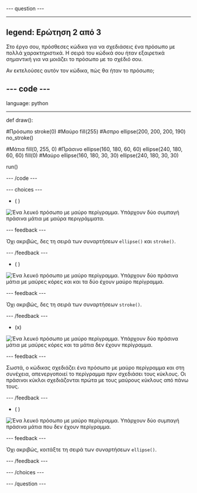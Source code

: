 --- question ---

---
legend: Ερώτηση 2 από 3
---

Στο έργο σου, πρόσθεσες κώδικα για να σχεδιάσεις ένα πρόσωπο με πολλά χαρακτηριστικά. Η σειρά του κώδικά σου ήταν εξαιρετικά σημαντική για να μοιάζει το πρόσωπο με το σχέδιό σου.

Αν εκτελούσες αυτόν τον κώδικα, πώς θα ήταν το πρόσωπο;

--- code ---
---
language: python

---

def draw():

  #Πρόσωπο
  stroke(0) #Μαύρο
  fill(255) #Άσπρο
  ellipse(200, 200, 200, 190)
  no_stroke()
  
  #Μάτια
  fill(0, 255, 0) #Πράσινο
  ellipse(160, 180, 60, 60)
  ellipse(240, 180, 60, 60)
  fill(0) #Μαύρο
  ellipse(160, 180, 30, 30)
  ellipse(240, 180, 30, 30)
  
run()

--- /code ---

--- choices ---

- ( )

![Ένα λευκό πρόσωπο με μαύρο περίγραμμα. Υπάρχουν δύο συμπαγή πράσινα μάτια με μαύρα περιγράμματα.](images/face1.png)

 --- feedback ---

 Όχι ακριβώς, δες τη σειρά των συναρτήσεων `ellipse()` και `stroke()`.

 --- /feedback ---

- ( )

![Ένα λευκό πρόσωπο με μαύρο περίγραμμα. Υπάρχουν δύο πράσινα μάτια με μαύρες κόρες και και τα δύο έχουν μαύρο περίγραμμα.](images/face2.png)

 --- feedback ---

 Όχι ακριβώς, δες τη σειρά των συναρτήσεων `stroke()`.

 --- /feedback ---

- (x)

![Ένα λευκό πρόσωπο με μαύρο περίγραμμα. Υπάρχουν δύο πράσινα μάτια με μαύρες κόρες και τα μάτια δεν έχουν περίγραμμα.](images/face3.png)

 --- feedback ---

 Σωστά, ο κώδικας σχεδιάζει ένα πρόσωπο με μαύρο περίγραμμα και στη συνέχεια, απενεργοποιεί το περίγραμμα πριν σχεδιάσει τους κύκλους. Οι πράσινοι κύκλοι σχεδιάζονται πρώτα με τους μαύρους κύκλους από πάνω τους.

 --- /feedback ---

- ( )

![Ένα λευκό πρόσωπο με μαύρο περίγραμμα. Υπάρχουν δύο συμπαγή πράσινα μάτια που δεν έχουν περίγραμμα.](images/face4.png)

 --- feedback ---

 Όχι ακριβώς, κοιτάξτε τη σειρά των συναρτήσεων `ellipse()`.

 --- /feedback ---

--- /choices ---

--- /question ---
